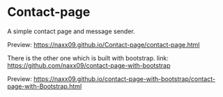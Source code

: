 # Contact-page
A simple contact page and message sender.

Preview:
https://naxx09.github.io/Contact-page/contact-page.html

There is the other one which is built with bootstrap.
link:
https://github.com/naxx09/contact-page-with-bootstrap

Preview:
https://naxx09.github.io/contact-page-with-bootstrap/contact-page-with-Bootstrap.html
